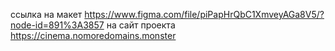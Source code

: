 ссылка на макет https://www.figma.com/file/piPapHrQbC1XmveyAGa8V5/?node-id=891%3A3857
на сайт проекта https://cinema.nomoredomains.monster
